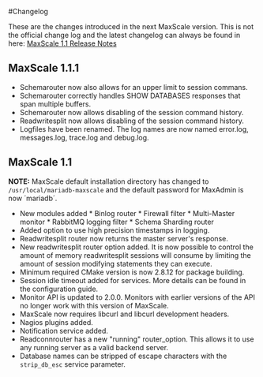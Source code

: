#Changelog

These are the changes introduced in the next MaxScale version. This is not the official change log and the latest changelog can always be found in here: [MaxScale 1.1 Release Notes](Release-Notes/MaxScale-1.1-Release-Notes.md)

## MaxScale 1.1.1

* Schemarouter now also allows for an upper limit to session commans.
* Schemarouter correctly handles SHOW DATABASES responses that span multiple buffers.
* Schemarouter now allows disabling of the session command history.
* Readwritesplit now allows disabling of the session command history.
* Logfiles have been renamed. The log names are now named error.log, messages.log, trace.log and debug.log.

	
## MaxScale 1.1

**NOTE:** MaxScale default installation directory has changed to `/usr/local/mariadb-maxscale` and the default password for MaxAdmin is now ´mariadb´.

* New modules added
      * Binlog router
      * Firewall filter
      * Multi-Master monitor
      * RabbitMQ logging filter
      * Schema Sharding router 
* Added option to use high precision timestamps in logging.
* Readwritesplit router now returns the master server's response.
* New readwritesplit router option added. It is now possible to control the amount of memory readwritesplit sessions will consume by limiting the amount of session modifying statements they can execute.
* Minimum required CMake version is now 2.8.12 for package building.
* Session idle timeout added for services. More details can be found in the configuration guide.
* Monitor API is updated to 2.0.0. Monitors with earlier versions of the API no longer work with this version of MaxScale.
* MaxScale now requires libcurl and libcurl development headers.
* Nagios plugins added.
* Notification service added.
* Readconnrouter has a new "running" router_option. This allows it to use any running server as a valid backend server.
* Database names can be stripped of escape characters with the `strip_db_esc` service parameter.
